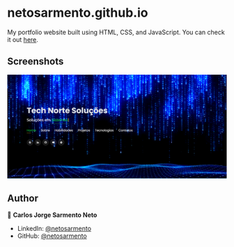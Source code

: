 # netosarmento.github.io

My portfolio website built using HTML, CSS, and JavaScript. You can check it out [here](#).



## Screenshots

<p float="center">
    <img src="./Screenshots/shot.png" width="800">
</p>



## Author

👤 **Carlos Jorge Sarmento Neto**

* LinkedIn: [@netosarmento](https://www.linkedin.com/in/carlos-jorge-sarmento-neto-1689a084/)
* GitHub: [@netosarmento](https://github.com/netosarmento)
